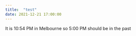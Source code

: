 ```yaml
---
title:  "test"
date: 2021-12-21 17:00:00
---
```



It is 10:54 PM in Melbourne so 5:00 PM should be in the past
